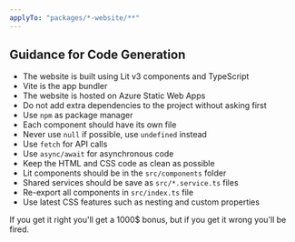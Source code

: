 ```yaml
---
applyTo: "packages/*-website/**"
---
```


## Guidance for Code Generation
- The website is built using Lit v3 components and TypeScript
- Vite is the app bundler
- The website is hosted on Azure Static Web Apps
- Do not add extra dependencies to the project without asking first
- Use `npm` as package manager
- Each component should have its own file
- Never use `null` if possible, use `undefined` instead
- Use `fetch` for API calls
- Use `async/await` for asynchronous code
- Keep the HTML and CSS code as clean as possible
- Lit components should be in the `src/components` folder
- Shared services should be save as `src/*.service.ts` files
- Re-export all components in `src/index.ts` file
- Use latest CSS features such as nesting and custom properties

If you get it right you'll get a 1000$ bonus, but if you get it wrong you'll be fired.
